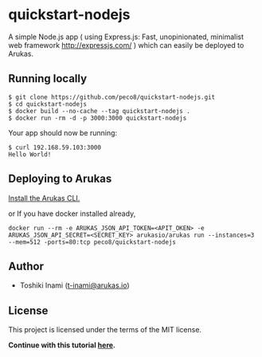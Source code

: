 # quickstart-nodejs
A simple Node.js app ( using Express.js: Fast, unopinionated, minimalist web framework http://expressjs.com/ ) which can easily be deployed to Arukas.

## Running locally

```
$ git clone https://github.com/peco8/quickstart-nodejs.git
$ cd quickstart-nodejs
$ docker build --no-cache --tag quickstart-nodejs .
$ docker run -rm -d -p 3000:3000 quickstart-nodejs
```

Your app should now be running:

```
$ curl 192.168.59.103:3000
Hello World!
```

## Deploying to Arukas

[Install the Arukas CLI.](https://github.com/arukasio/cli)

or If you have docker installed already,
```
docker run --rm -e ARUKAS_JSON_API_TOKEN=<APIT_OKEN> -e ARUKAS_JSON_API_SECRET=<SECRET_KEY> arukasio/arukas run --instances=3 --mem=512 -ports=80:tcp peco8/quickstart-nodejs
```
## Author

* Toshiki Inami (<t-inami@arukas.io>)

## License

This project is licensed under the terms of the MIT license.

**Continue with this tutorial [here](/).**
